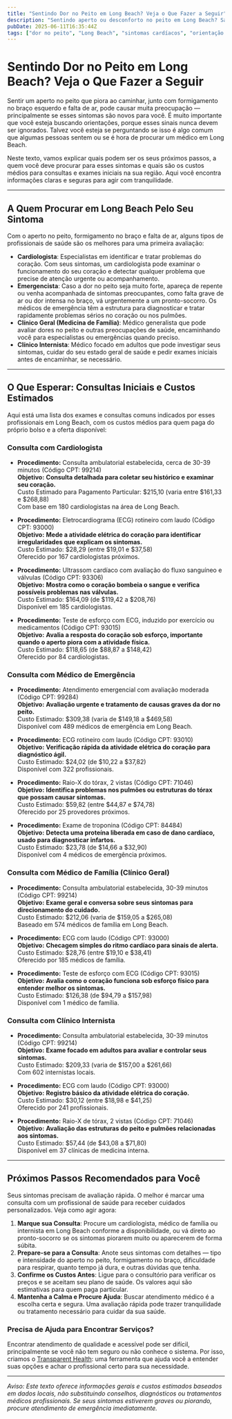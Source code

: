 ```yaml
---
title: "Sentindo Dor no Peito em Long Beach? Veja o Que Fazer a Seguir"
description: "Sentindo aperto ou desconforto no peito em Long Beach? Saiba a quem procurar, quais exames podem ser necessários e os custos estimados para ajudar a orientar seus próximos passos na saúde."
pubDate: 2025-06-11T16:35:44Z
tags: ["dor no peito", "Long Beach", "sintomas cardíacos", "orientação em saúde", "cardiologia", "medicina de emergência"]
---
```


# Sentindo Dor no Peito em Long Beach? Veja o Que Fazer a Seguir

Sentir um aperto no peito que piora ao caminhar, junto com formigamento no braço esquerdo e falta de ar, pode causar muita preocupação — principalmente se esses sintomas são novos para você. É muito importante que você esteja buscando orientações, porque esses sinais nunca devem ser ignorados. Talvez você esteja se perguntando se isso é algo comum que algumas pessoas sentem ou se é hora de procurar um médico em Long Beach.

Neste texto, vamos explicar quais podem ser os seus próximos passos, a quem você deve procurar para esses sintomas e quais são os custos médios para consultas e exames iniciais na sua região. Aqui você encontra informações claras e seguras para agir com tranquilidade.

---

## A Quem Procurar em Long Beach Pelo Seu Sintoma

Com o aperto no peito, formigamento no braço e falta de ar, alguns tipos de profissionais de saúde são os melhores para uma primeira avaliação:

- **Cardiologista**: Especialistas em identificar e tratar problemas do coração. Com seus sintomas, um cardiologista pode examinar o funcionamento do seu coração e detectar qualquer problema que precise de atenção urgente ou acompanhamento.
- **Emergencista**: Caso a dor no peito seja muito forte, apareça de repente ou venha acompanhada de sintomas preocupantes, como falta grave de ar ou dor intensa no braço, vá urgentemente a um pronto-socorro. Os médicos de emergência têm a estrutura para diagnosticar e tratar rapidamente problemas sérios no coração ou nos pulmões.
- **Clínico Geral (Medicina de Família)**: Médico generalista que pode avaliar dores no peito e outras preocupações de saúde, encaminhando você para especialistas ou emergências quando preciso.
- **Clínico Internista**: Médico focado em adultos que pode investigar seus sintomas, cuidar do seu estado geral de saúde e pedir exames iniciais antes de encaminhar, se necessário.

---

## O Que Esperar: Consultas Iniciais e Custos Estimados

Aqui está uma lista dos exames e consultas comuns indicados por esses profissionais em Long Beach, com os custos médios para quem paga do próprio bolso e a oferta disponível:

### Consulta com Cardiologista

- **Procedimento:** Consulta ambulatorial estabelecida, cerca de 30-39 minutos (Código CPT: 99214)  
  **Objetivo:** **Consulta detalhada para coletar seu histórico e examinar seu coração.**  
  Custo Estimado para Pagamento Particular: $215,10 (varia entre $161,33 e $268,88)  
  Com base em 180 cardiologistas na área de Long Beach.

- **Procedimento:** Eletrocardiograma (ECG) rotineiro com laudo (Código CPT: 93000)  
  **Objetivo:** **Mede a atividade elétrica do coração para identificar irregularidades que explicam os sintomas.**  
  Custo Estimado: $28,29 (entre $19,01 e $37,58)  
  Oferecido por 167 cardiologistas próximos.

- **Procedimento:** Ultrassom cardíaco com avaliação do fluxo sanguíneo e válvulas (Código CPT: 93306)  
  **Objetivo:** **Mostra como o coração bombeia o sangue e verifica possíveis problemas nas válvulas.**  
  Custo Estimado: $164,09 (de $119,42 a $208,76)  
  Disponível em 185 cardiologistas.

- **Procedimento:** Teste de esforço com ECG, induzido por exercício ou medicamentos (Código CPT: 93015)  
  **Objetivo:** **Avalia a resposta do coração sob esforço, importante quando o aperto piora com a atividade física.**  
  Custo Estimado: $118,65 (de $88,87 a $148,42)  
  Oferecido por 84 cardiologistas.

### Consulta com Médico de Emergência

- **Procedimento:** Atendimento emergencial com avaliação moderada (Código CPT: 99284)  
  **Objetivo:** **Avaliação urgente e tratamento de causas graves da dor no peito.**  
  Custo Estimado: $309,38 (varia de $149,18 a $469,58)  
  Disponível com 489 médicos de emergência em Long Beach.

- **Procedimento:** ECG rotineiro com laudo (Código CPT: 93010)  
  **Objetivo:** **Verificação rápida da atividade elétrica do coração para diagnóstico ágil.**  
  Custo Estimado: $24,02 (de $10,22 a $37,82)  
  Disponível com 322 profissionais.

- **Procedimento:** Raio-X do tórax, 2 vistas (Código CPT: 71046)  
  **Objetivo:** **Identifica problemas nos pulmões ou estruturas do tórax que possam causar sintomas.**  
  Custo Estimado: $59,82 (entre $44,87 e $74,78)  
  Oferecido por 25 provedores próximos.

- **Procedimento:** Exame de troponina (Código CPT: 84484)  
  **Objetivo:** **Detecta uma proteína liberada em caso de dano cardíaco, usado para diagnosticar infartos.**  
  Custo Estimado: $23,78 (de $14,66 a $32,90)  
  Disponível com 4 médicos de emergência próximos.

### Consulta com Médico de Família (Clínico Geral)

- **Procedimento:** Consulta ambulatorial estabelecida, 30-39 minutos (Código CPT: 99214)  
  **Objetivo:** **Exame geral e conversa sobre seus sintomas para direcionamento do cuidado.**  
  Custo Estimado: $212,06 (varia de $159,05 a $265,08)  
  Baseado em 574 médicos de família em Long Beach.

- **Procedimento:** ECG com laudo (Código CPT: 93000)  
  **Objetivo:** **Checagem simples do ritmo cardíaco para sinais de alerta.**  
  Custo Estimado: $28,76 (entre $19,10 e $38,41)  
  Oferecido por 185 médicos de família.

- **Procedimento:** Teste de esforço com ECG (Código CPT: 93015)  
  **Objetivo:** **Avalia como o coração funciona sob esforço físico para entender melhor os sintomas.**  
  Custo Estimado: $126,38 (de $94,79 a $157,98)  
  Disponível com 1 médico de família.

### Consulta com Clínico Internista

- **Procedimento:** Consulta ambulatorial estabelecida, 30-39 minutos (Código CPT: 99214)  
  **Objetivo:** **Exame focado em adultos para avaliar e controlar seus sintomas.**  
  Custo Estimado: $209,33 (varia de $157,00 a $261,66)  
  Com 602 internistas locais.

- **Procedimento:** ECG com laudo (Código CPT: 93000)  
  **Objetivo:** **Registro básico da atividade elétrica do coração.**  
  Custo Estimado: $30,12 (entre $18,98 e $41,25)  
  Oferecido por 241 profissionais.

- **Procedimento:** Raio-X de tórax, 2 vistas (Código CPT: 71046)  
  **Objetivo:** **Avaliação das estruturas do peito e pulmões relacionadas aos sintomas.**  
  Custo Estimado: $57,44 (de $43,08 a $71,80)  
  Disponível em 37 clínicas de medicina interna.

---

## Próximos Passos Recomendados para Você

Seus sintomas precisam de avaliação rápida. O melhor é marcar uma consulta com um profissional de saúde para receber cuidados personalizados. Veja como agir agora:

1. **Marque sua Consulta**: Procure um cardiologista, médico de família ou internista em Long Beach conforme a disponibilidade, ou vá direto ao pronto-socorro se os sintomas piorarem muito ou aparecerem de forma súbita.
2. **Prepare-se para a Consulta**: Anote seus sintomas com detalhes — tipo e intensidade do aperto no peito, formigamento no braço, dificuldade para respirar, quanto tempo já dura, e outras dúvidas que tenha.
3. **Confirme os Custos Antes**: Ligue para o consultório para verificar os preços e se aceitam seu plano de saúde. Os valores aqui são estimativas para quem paga particular.
4. **Mantenha a Calma e Procure Ajuda**: Buscar atendimento médico é a escolha certa e segura. Uma avaliação rápida pode trazer tranquilidade ou tratamento necessário para cuidar da sua saúde.

### Precisa de Ajuda para Encontrar Serviços?

Encontrar atendimento de qualidade e acessível pode ser difícil, principalmente se você não tem seguro ou não conhece o sistema. Por isso, criamos o [Transparent Health](https://transparenthealth.ai): uma ferramenta que ajuda você a entender suas opções e achar o profissional certo para sua necessidade.

---

*Aviso: Este texto oferece informações gerais e custos estimados baseados em dados locais, não substituindo conselhos, diagnósticos ou tratamentos médicos profissionais. Se seus sintomas estiverem graves ou piorando, procure atendimento de emergência imediatamente.*